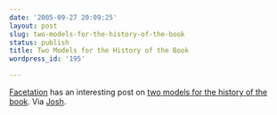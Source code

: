 ```yaml
---
date: '2005-09-27 20:09:25'
layout: post
slug: two-models-for-the-history-of-the-book
status: publish
title: Two Models for the History of the Book
wordpress_id: '195'

---
```


[Facetation](http://www.deregulo.com/facetation/) has an interesting post on [two models for the history of the book](http://www.deregulo.com/facetation/2005_09_18_archives.html#112750488170185198). Via [Josh](http://blog.epistemographer.com).
